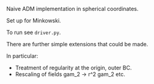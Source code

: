 Naive ADM implementation in spherical coordinates.

Set up for Minkowski.

To run see `driver.py`.

There are further simple extensions that could be made.

In particular:
  - Treatment of regularity at the origin, outer BC.
  - Rescaling of fields gam_2 -> r^2 gam_2 etc.